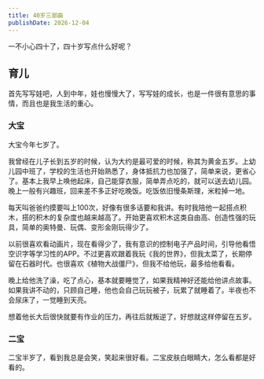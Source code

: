 ```yaml
---
title: 40岁三部曲
publishDate: 2026-12-04
---
```


一不小心四十了，四十岁写点什么好呢？

## 育儿

首先写写娃吧，人到中年，娃也慢慢大了，写写娃的成长，也是一件很有意思的事情，而且也是我生活的重心。

### 大宝

大宝今年七岁了。

我曾经在儿子长到五岁的时候，认为大约是最可爱的时候，称其为黄金五岁。上幼儿园中班了，学校的生活也开始熟悉了，身体抵抗力也加强了，简单来说，更省心了。基本上我早上唤他起床，自己能穿衣服，简单弄点吃的，就可以送去幼儿园。晚上一般有兴趣班，回来差不多正好吃晚饭。吃饭依旧慢条斯理，米粒掉一地。

每天叫爸爸约摸要叫上100次，好像有很多话要和我讲。有时我陪他一起搭点积木，搭的积木的复杂度也越来越高了。开始更喜欢积木这类自由高、创造性强的玩具，简单的奥特曼、玩偶、变形金刚玩得少了。

以前很喜欢看动画片，现在看得少了，我有意识的控制电子产品时间，引导他看悟空识字等学习性的APP。不过更喜欢跟着我玩《我的世界》，但我太菜了，长期停留在石器时代。也很喜欢《植物大战僵尸》，但我不给他玩，最多给他看看。

晚上给他洗了澡，吃了点心，基本就要睡觉了，如果我精神好还能给他讲点故事。如果我讲不动的，只顾自己睡，他也会自己玩玩被子，玩累了就睡着了。半夜也不会尿床了，一觉睡到天亮。

想着他长大后很快就要有作业的压力，再往后就叛逆了，好想就这样停留在五岁。

### 二宝

二宝半岁了，看到我总是会笑，笑起来很好看。二宝皮肤白眼睛大，怎么看都是好看的。
